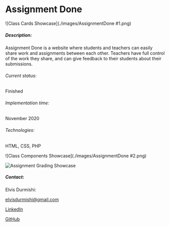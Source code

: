 # Assignment Done

![Class Cards Showcase](./images/AssignmentDone #1.png)

##### Description:

Assignment Done is a website where students and teachers can easily share work and assignments between each other. Teachers have full control of the work they share, and can give feedback to their students about their submissions.

###### Current status:

Finished

###### Implementation time:

November 2020

###### Technologies:

HTML, CSS, PHP

![Class Components Showcase](./images/AssignmentDone #2.png)

![Assignment Grading Showcase](./images/AssignmentDone#3.png)

##### Contact:

Elvis Durmishi:

[elvisdurmishi@gmail.com](mailto:elvisdurmishi@gmail.com)

[LinkedIn](https://www.linkedin.com/in/elvis-durmishi-0846241b3/)

[GitHub](https://github.com/elvisdurmishi)
